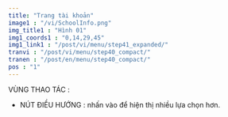 ```yaml
---
title: "Trang tài khoản"
image1 : "/vi/SchoolInfo.png"
img_title1 : "Hình 01"
img1_coords1 : "0,14,29,45"
img1_link1 : "/post/vi/menu/step41_expanded/"
tranvi : "/post/vi/menu/step40_compact/"
tranen : "/post/en/menu/step40_compact/"
pos : "1"
---
```

VÙNG THAO TÁC :

- NÚT ĐIỀU HƯỚNG : nhấn vào để hiện thị nhiều lựa chọn hơn.